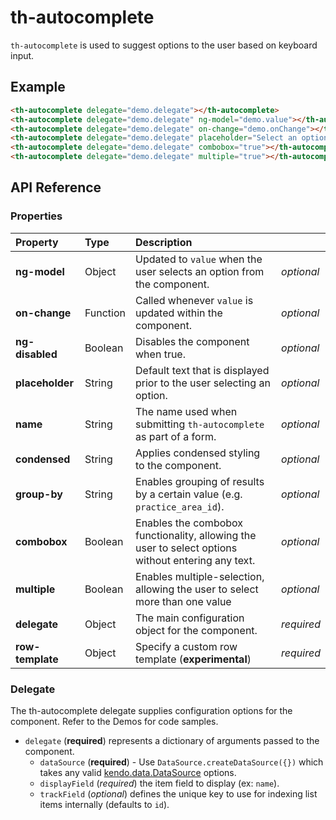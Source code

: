 # th-autocomplete

`th-autocomplete` is used to suggest options to the user based on keyboard input.

## Example

```html
<th-autocomplete delegate="demo.delegate"></th-autocomplete>
<th-autocomplete delegate="demo.delegate" ng-model="demo.value"></th-autocomplete>
<th-autocomplete delegate="demo.delegate" on-change="demo.onChange"></th-autocomplete>
<th-autocomplete delegate="demo.delegate" placeholder="Select an option"></th-autocomplete>
<th-autocomplete delegate="demo.delegate" combobox="true"></th-autocomplete>
<th-autocomplete delegate="demo.delegate" multiple="true"></th-autocomplete>
```

## API Reference

### Properties
| Property         | Type        | Description   |   |
|:-------------    |:-------     | :-------------|---|
| **ng-model**     | Object      | Updated to `value` when the user selects an option from the component. | *optional* |
| **on-change**    | Function    | Called whenever `value` is updated within the component. | *optional* |
| **ng-disabled**  | Boolean     | Disables the component when true. | *optional* |
| **placeholder**  | String      | Default text that is displayed prior to the user selecting an option. | *optional* |
| **name**         | String      | The name used when submitting `th-autocomplete` as part of a form. | *optional* |
| **condensed**    | String      | Applies condensed styling to the component. | *optional* |
| **group-by**     | String      | Enables grouping of results by a certain value (e.g. `practice_area_id`). | *optional* |
| **combobox**     | Boolean     | Enables the combobox functionality, allowing the user to select options without entering any text. | *optional* |
| **multiple**     | Boolean     | Enables multiple-selection, allowing the user to select more than one value | *optional* |
| **delegate**     | Object      | The main configuration object for the component. | *required* |
| **row-template** | Object      | Specify a custom row template (**experimental**) | *required* |

### Delegate
The th-autocomplete delegate supplies configuration options for the component. Refer to the Demos for code samples.

* `delegate` (**required**) represents a dictionary of arguments passed to the component.
  * `dataSource` (**required**) - Use ```DataSource.createDataSource({})``` 
  which takes any valid [kendo.data.DataSource](http://docs.telerik.com/kendo-ui/api/javascript/data/datasource) options.
  * `displayField` (*required*) the item field to display (ex: `name`).
  * `trackField` (*optional*) defines the unique key to use for indexing list items internally (defaults to `id`).
